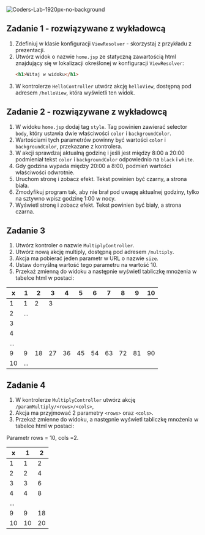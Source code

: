 ![Coders-Lab-1920px-no-background](https://user-images.githubusercontent.com/30623667/104709394-2cabee80-571f-11eb-9518-ea6a794e558e.png)


## Zadanie 1 - rozwiązywane z wykładowcą

1. Zdefiniuj w klasie konfiguracji `ViewResolver` - skorzystaj z przykładu z prezentacji.
2. Utwórz widok o nazwie `home.jsp` ze statyczną zawartością html znajdujący się w lokalizacji określonej w konfiguracji `ViewResolver`:
    ```html
    <h1>Witaj w widoku</h1>
    ```
3. W kontrolerze `HelloController` utwórz akcję `helloView`, dostępną pod adresem `/helloView`,
 która wyświetli ten widok.



## Zadanie 2 - rozwiązywane z wykładowcą

1. W widoku  `home.jsp` dodaj tag `style`. Tag powinien zawierać selector `body`, który ustawia dwie właściwości `color` i `backgroundColor`.
2. Wartościami tych parametrów powinny być wartości `color` i `backgroundColor`, przekazane z kontrolera.
4. W akcji sprawdzaj aktualną godzinę i jeśli jest między 8:00 a 20:00 podmieniał tekst `color` i `backgroundColor` odpowiednio na `black` i `white`.
5. Gdy godzina wypada między 20:00 a 8:00, podmień wartości właściwości odwrotnie.
6. Uruchom stronę i zobacz efekt. Tekst powinien być czarny, a strona biała.
7. Zmodyfikuj program tak, aby nie brał pod uwagę aktualnej godziny, tylko na sztywno wpisz godzinę 1:00 w nocy.
8. Wyświetl stronę i zobacz efekt. Tekst powinien być biały, a strona czarna.


## Zadanie 3

1. Utwórz kontroler o nazwie `MultiplyController`.
2. Utwórz nową akcję multiply, dostępną pod adresem `/multiply`.
3. Akcja ma pobierać jeden parametr w URL o nazwie `size`.
4. Ustaw domyślną wartość tego parametru na wartość 10.
5. Przekaż zmienną do widoku a następnie wyświetl tabliczkę mnożenia w tabelce html w postaci:


| x | 1 | 2 | 3 | 4 | 5 | 6 | 7 | 8 | 9 | 10|
|---|---|---|---|---|---|---|---|---|---|---|
| 1 | 1 | 2 | 3 |   |   |   |   |   |   |   |
| 2 |       ...                             |
| 3 |                                       |
| 4 |                                       |
| ...                                       |
| 9 | 9 |18 |27 |36 |45 |54 |63 |72 |81 |90 |
| 10|...|



## Zadanie 4

1. W kontrolerze `MultiplyController` utwórz akcję `/paramMultiply/<rows>/<cols>`,
2. Akcja ma przyjmować 2 parametry `<rows>` oraz `<cols>`.
3. Przekaż zmienne do widoku, a następnie wyświetl tabliczkę mnożenia w tabelce html w postaci:


Parametr rows = 10, cols =2.

| x | 1 | 2 |
|---|---|---|
| 1 | 1 | 2 |
| 2 | 2 | 4 |
| 3 | 3 | 6 |
| 4 | 4 | 8 |
| ...
| 9 | 9 | 18|
| 10| 10| 20|
